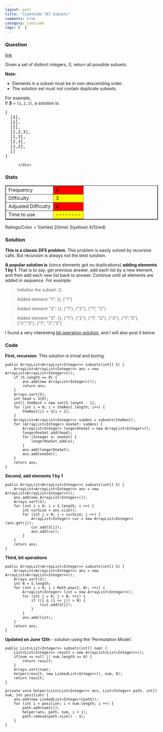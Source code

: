 ```yaml
---
layout: post
title: "[LeetCode 78] Subsets"
comments: true
category: Leetcode
tags: [  ]
---
```



### Question 
[link](https://oj.leetcode.com/problems/subsets/)

<div class="question-content">
            <p></p><p>
Given a set of distinct integers, <i>S</i>, return all possible subsets.
</p>
<p><b>Note:</b><br>
</p><ul>
<li>Elements in a subset must be in non-descending order.</li>
<li>The solution set must not contain duplicate subsets.</li>
</ul>
<p></p>
<p>
For example,<br>
If <b><i>S</i></b> = <code>[1,2,3]</code>, a solution is:
</p>

<pre>[
  [3],
  [1],
  [2],
  [1,2,3],
  [1,3],
  [2,3],
  [1,2],
  []
]
</pre><p></p>
          </div>

### Stats
<table border="2">
	<tr>
		<td>Frequency</td>
		<td bgcolor="red">4</td>
	</tr>
	<tr>
		<td>Difficulty</td>
		<td bgcolor="yellow">3</td>
	</tr>
	<tr>
		<td>Adjusted Difficulty</td>
		<td bgcolor="red">4</td>
	</tr>
	<tr>
		<td>Time to use</td>
		<td bgcolor="yellow">--------</td>
	</tr>
</table>

Ratings/Color = 1(white) 2(lime) 3(yellow) 4/5(red)

### Solution

__This is a classic DFS problem__. This problem is easily solved by recursive calls.  But recursion is always not the best solution. 

__A popular solution is__ (since elements got no duplications) __adding elements 1 by 1__. That is to say, get previous answer, add each list by a new element, and then add each new list back to answer. Continue until all elements are added in sequence. For example: 

> Initialize the subset:  {}

> Added element "1": {}, {"1"} 

> Added element "2": {}, {"1"}, {"2"}, {"1", "2"} 

> Added element "3": {}, {"1"}, {"2"}, {"1", "2"}, {"3"}, {"1","3"}, {"2","3"}, {"1", "2","3"}

I found a very interesting [bit operation solution](http://blog.csdn.net/perfect8886/article/details/20496225), and I will also post it below. 

### Code

__First, recursion__. This solution is trivial and boring. 

    public ArrayList<ArrayList<Integer>> subsets(int[] S) {
        ArrayList<ArrayList<Integer>> ans = new ArrayList<ArrayList<Integer>>();
        if (S.length == 0) {
            ans.add(new ArrayList<Integer>());
            return ans;
        }
        Arrays.sort(S);
        int head = S[0];
        int[] theRest = new int[S.length - 1];
        for (int i = 0; i < theRest.length; i++) {
            theRest[i] = S[i + 1];
        }
        ArrayList<ArrayList<Integer>> subAns = subsets(theRest);
        for (ArrayList<Integer> oneSet: subAns) {
            ArrayList<Integer> longerOneSet = new ArrayList<Integer>();
            longerOneSet.add(head);
            for (Integer a: oneSet) {
                longerOneSet.add(a);
            }
            ans.add(longerOneSet);
            ans.add(oneSet);
        }
        return ans;
    }


__Second, add elements 1 by 1__


    public ArrayList<ArrayList<Integer>> subsets(int[] S) {
        ArrayList<ArrayList<Integer>> ans = new ArrayList<ArrayList<Integer>>();
        ans.add(new ArrayList<Integer>());
        Arrays.sort(S);
        for (int i = 0; i < S.length; i ++) {
            int curSize = ans.size();
            for (int j = 0; j < curSize; j ++) {
                ArrayList<Integer> cur = new ArrayList<Integer>(ans.get(j));
                cur.add(S[i]);
                ans.add(cur);
            }
        }
        return ans;
    }


__Third, bit operations__


    public ArrayList<ArrayList<Integer>> subsets(int[] S) {  
        ArrayList<ArrayList<Integer>> ans = new ArrayList<ArrayList<Integer>>();  
        Arrays.sort(S);  
        int N = S.length;  
        for (int i = 0; i < Math.pow(2, N); ++i) {  
            ArrayList<Integer> list = new ArrayList<Integer>();  
            for (int j = 0; j < N; ++j) {  
                if ((i & (1 << j)) > 0) {  
                    list.add(S[j]);  
                }  
            }  
            ans.add(list);  
        }  
        return ans;  
    }  

__Updated on June 12th__ - solution using the 'Permutation Model'. 

    public List<List<Integer>> subsets(int[] num) {
        List<List<Integer>> result = new ArrayList<List<Integer>>();
        if(num == null || num.length == 0) {
            return result;
        }
        Arrays.sort(num);
        helper(result, new LinkedList<Integer>(), num, 0);
        return result;
    }
    
    private void helper(List<List<Integer>> ans, List<Integer> path, int[] num, int position) {
        ans.add(new LinkedList<Integer>(path));
        for (int i = position; i < num.length; i ++) {
            path.add(num[i]);
            helper(ans, path, num, i + 1);
            path.remove(path.size() - 1);
        }
    }
